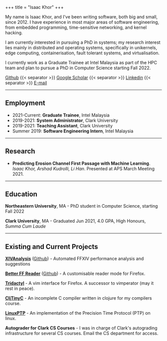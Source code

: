 +++
title = "Isaac Khor"
+++

My name is Isaac Khor, and I've been writing software, both big and small,
since 2012. I have experience in most major areas of software engineering,
from embedded programming, time-sensitive networking, and kernel hacking.

I am currently interested in pursuing a PhD in systems; my research interest
lies mainly in distributed and operating systems, specifically in unikernels,
edge computing, containerisation, fault tolerant systems, and
virtualisation.

I currently work as a Graduate Trainee at Intel Malaysia as part of the HPC
team and plan to pursue a PhD in Computer Science starting Fall 2022.


[Github](https://github.com/IsaacKhor/) {{< separator >}} 
[Google Scholar](https://scholar.google.com/citations?hl=en&user=Rx-F_H8AAAAJ) {{< separator >}}
[Linkedin](https://www.linkedin.com/in/isaackhor/) {{< separator >}}
[E-mail](mailto:contact@isaackhor.com)

---

## Employment

- 2021-Current: **Graduate Trainee**, Intel Malaysia
- 2019-2021: **System Administrator**, Clark University
- 2019-2021: **Teaching Assistant**, Clark University
- Summer 2019: **Software Engineering Intern**, Intel Malaysia

---

## Research

- **Predicting Erosion Channel First Passage with Machine Learning**. *Isaac Khor, Arshad Kudrolli, Li Han*. Presented at APS March Meeting 2021.

---

## Education

**Northeastern University**, MA - PhD student in Computer Science, starting Fall 2022

**Clark University**, MA - Graduated Jun 2021, 4.0 GPA, High Honours, *Summa Cum Laude*

---

## Existing and Current Projects

[**XIVAnalysis**](https://xivanalysis.com/)
([Github](https://github.com/xivanalysis/xivanalysis)) - Automated FFXIV
performance analysis and suggestions

[**Better FF Reader**](/projects/better-ff-reader/)
([Github](https://github.com/IsaacKhor/better-ff-reader/)) - A customisable
reader mode for Firefox.

[**Tridactyl**](https://github.com/cmcaine/tridactyl) - A vim interface for
Firefox. A successor to vimperator (may it rest in peace).

[**CljTinyC**](https://github.com/IsaacKhor/cljtinyc) - An incomplete C compiler
written in clojure for my compilers course.

[**LinuxPTP**](http://linuxptp.sourceforge.net/) - An implementation of the
Precision Time Protocol (PTP) on linux.

**Autograder for Clark CS Courses** - I was in charge of Clark's autograding
  infrastructure for several CS courses. Email the CS department for access.
